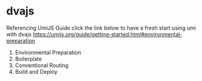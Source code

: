 # dvajs

Referencing UmiJS Guide
click the link below to have a fresh start using umi with dvajs
https://umijs.org/guide/getting-started.html#environmental-preparation

1. Environmental Preparation
2. Boilerplate
3. Conventional Routing
4. Build and Deploy
